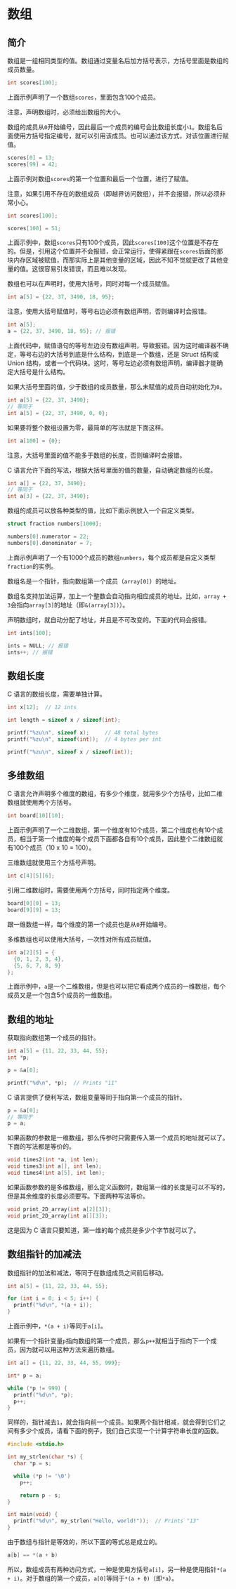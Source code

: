 # 数组

## 简介

数组是一组相同类型的值。数组通过变量名后加方括号表示，方括号里面是数组的成员数量。

```c
int scores[100];
```

上面示例声明了一个数组`scores`，里面包含100个成员。

注意，声明数组时，必须给出数组的大小。

数组的成员从`0`开始编号，因此最后一个成员的编号会比数组长度小`1`。数组名后面使用方括号指定编号，就可以引用该成员。也可以通过该方式，对该位置进行赋值。

```c
scores[0] = 13;
scores[99] = 42;
```

上面示例对数组`scores`的第一个位置和最后一个位置，进行了赋值。

注意，如果引用不存在的数组成员（即越界访问数组），并不会报错，所以必须非常小心。

```c
int scores[100];

scores[100] = 51;
```

上面示例中，数组`scores`只有100个成员，因此`scores[100]`这个位置是不存在的。但是，引用这个位置并不会报错，会正常运行，使得紧跟在`scores`后面的那块内存区域被赋值，而那实际上是其他变量的区域，因此不知不觉就更改了其他变量的值。这很容易引发错误，而且难以发现。

数组也可以在声明时，使用大括号，同时对每一个成员赋值。

```c
int a[5] = {22, 37, 3490, 18, 95};
```

注意，使用大括号赋值时，等号右边必须有数组声明，否则编译时会报错。

```c
int a[5];
a = {22, 37, 3490, 18, 95}; // 报错
```

上面代码中，赋值语句的等号左边没有数组声明，导致报错。因为这时编译器不确定，等号右边的大括号到底是什么结构，到底是一个数组，还是 Struct 结构或 Union 结构，或者一个代码块。这时，等号左边必须有数组声明，编译器才能确定大括号是什么结构。

如果大括号里面的值，少于数组的成员数量，那么未赋值的成员自动初始化为`0`。

```c
int a[5] = {22, 37, 3490};
// 等同于
int a[5] = {22, 37, 3490, 0, 0};
```

如果要将整个数组设置为零，最简单的写法就是下面这样。

```c
int a[100] = {0};
```

注意，大括号里面的值不能多于数组的长度，否则编译时会报错。

C 语言允许下面的写法，根据大括号里面的值的数量，自动确定数组的长度。

```c
int a[] = {22, 37, 3490};
// 等同于
int a[3] = {22, 37, 3490};
```

数组的成员可以放各种类型的值，比如下面示例放入一个自定义类型。

```c
struct fraction numbers[1000];

numbers[0].numerator = 22;
numbers[0].denominator = 7;
```

上面示例声明了一个有1000个成员的数组`numbers`，每个成员都是自定义类型`fraction`的实例。

数组名是一个指针，指向数组第一个成员（`array[0]`）的地址。

数组名支持加法运算，加上一个整数会自动指向相应成员的地址。比如，`array + 3`会指向`array[3]`的地址（即`&(array[3])`）。

声明数组时，就自动分配了地址，并且是不可改变的。下面的代码会报错。

```c
int ints[100];

ints = NULL; // 报错
ints++; // 报错
```

## 数组长度

C 语言的数组长度，需要单独计算。

```c
int x[12];  // 12 ints

int length = sizeof x / sizeof(int);

printf("%zu\n", sizeof x);     // 48 total bytes
printf("%zu\n", sizeof(int));  // 4 bytes per int

printf("%zu\n", sizeof x / sizeof(int));
```

## 多维数组

C 语言允许声明多个维度的数组，有多少个维度，就用多少个方括号，比如二维数组就使用两个方括号。

```c
int board[10][10];
```

上面示例声明了一个二维数组，第一个维度有10个成员，第二个维度也有10个成员，相当于第一个维度的每个成员下面都各自有10个成员，因此整个二维数组就有100个成员（10 x 10 = 100）。

三维数组就使用三个方括号声明。

```c
int c[4][5][6];
```

引用二维数组时，需要使用两个方括号，同时指定两个维度。

```c
board[0][0] = 13;
board[9][9] = 13;
```

跟一维数组一样，每个维度的第一个成员也是从`0`开始编号。

多维数组也可以使用大括号，一次性对所有成员赋值。

```c
int a[2][5] = {
  {0, 1, 2, 3, 4},
  {5, 6, 7, 8, 9}
};
```

上面示例中，`a`是一个二维数组，但是也可以把它看成两个成员的一维数组，每个成员又是一个包含5个成员的一维数组。

## 数组的地址

获取指向数组第一个成员的指针。

```c
int a[5] = {11, 22, 33, 44, 55};
int *p;

p = &a[0];

printf("%d\n", *p);  // Prints "11"
```

C 语言提供了便利写法，数组变量等同于指向第一个成员的指针。

```c
p = &a[0];
// 等同于
p = a;
```

如果函数的参数是一维数组，那么传参时只需要传入第一个成员的地址就可以了。下面的写法都是等价的。

```c
void times2(int *a, int len);
void times3(int a[], int len);
void times4(int a[5], int len);
```

如果函数参数的是多维数组，那么定义函数时，数组第一维的长度是可以不写的，但是其余维度的长度必须要写。下面两种写法等价。

```c
void print_2D_array(int a[2][3]);
void print_2D_array(int a[][3]);
```

这是因为 C 语言只要知道，第一维的每个成员是多少个字节就可以了。

## 数组指针的加减法

数组指针的加法和减法，等同于在数组成员之间前后移动。

```c
int a[5] = {11, 22, 33, 44, 55};

for (int i = 0; i < 5; i++) {
  printf("%d\n", *(a + i));
}
```

上面示例中，`*(a + i)`等同于`a[i]`。

如果有一个指针变量`p`指向数组的第一个成员，那么`p++`就相当于指向下一个成员，因为就可以用这种方法来遍历数组。

```c
int a[] = {11, 22, 33, 44, 55, 999};

int* p = a;

while (*p != 999) {
  printf("%d\n", *p);
  p++;
}
```

同样的，指针减去`1`，就会指向前一个成员。如果两个指针相减，就会得到它们之间有多少个成员，请看下面的例子，我们自己实现一个计算字符串长度的函数。

```c
#include <stdio.h>

int my_strlen(char *s) {
  char *p = s;

  while (*p != '\0')
    p++;

    return p - s;
}

int main(void) {
  printf("%d\n", my_strlen("Hello, world!"));  // Prints "13"
}
```

由于数组与指针是等效的，所以下面的等式总是成立的。

```c
a[b] == *(a + b)
```

所以，数组成员有两种访问方式，一种是使用方括号`a[i]`，另一种是使用指针`*(a + i)`。对于数组的第一个成员，`a[0]`等同于`*(a + 0)`（即`*a`）。

